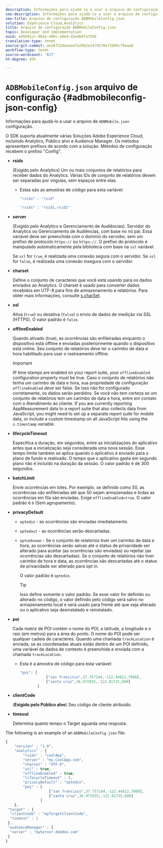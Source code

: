 ```yaml
---
description: Informações para ajudá-lo a usar o arquivo de configuração JSON do ADBMobile.
seo-description: Informações para ajudá-lo a usar o arquivo de configuração JSON do ADBMobile.
seo-title: Arquivo de configuração ADBMobileConfig.json
solution: Experience Cloud,Analytics
title: Arquivo de configuração ADBMobileConfig.json
topic: Developer and implementation
uuid: a45b91cc-982e-4d6c-a4e4-d2e4b4fa7556
translation-type: tm+mt
source-git-commit: ae16f224eeaeefa29b2e1479270a72694c79aaa0
workflow-type: tm+mt
source-wordcount: '617'
ht-degree: 43%

---
```



# `ADBMobileConfig.json` arquivo de configuração {#adbmobileconfig-json-config}

Informações para ajudá-lo a usar o arquivo de `ADBMobile.json` configuração.

O SDK suporta atualmente várias Soluções Adobe Experience Cloud, incluindo Analytics, Público alvo e Audience Manager. Os métodos apresentam prefixos de acordo com a solução. Métodos de configuração recebem o prefixo &quot;Config&quot;.

* **rsids**

   (Exigido pelo Analytics) Um ou mais conjuntos de relatórios para receber dados do Analytics. Várias IDs de conjunto de relatórios devem ser separadas por vírgulas, sem espaços entre elas.

   * Estas são as amostras de código para esta variável:

      ```js
      "rsids" : "rsid"
      ```

      ```js
      "rsids" : "rsid1,rsid2"
      ```

* **server**

   (Exigido pelo Analytics e Gerenciamento de Audiências). Servidor do Analytics ou Gerenciamento de Audiências, com base no nó pai. Essa variável deve ser preenchida com o domínio do servidor, sem um prefixo de protocolo `https://` ou `https://`. O prefixo do protocolo é manipulado automaticamente pela biblioteca com base na `ssl` variável.

   Se `ssl` for `true`, é realizada uma conexão segura com o servidor. Se `ssl` for `false`, é realizada uma conexão insegura com o servidor.

* **charset**

   Define o conjunto de caracteres que você está usando para os dados enviados ao Analytics. O charset é usado para converter dados recebidos em UTF-8 para fins de armazenamento e relatórios. Para obter mais informações, consulte [s.charSet](https://docs.adobe.com/content/help/pt-BR/analytics/implementation/vars/config-vars/charset.html).

* **ssl**

   Ativa (`true`) ou desativa (`false`) o envio de dados de medição via SSL (HTTPS). O valor padrão é `false`.

* **offlineEnabled**

   Quando ativado (true), as ocorrências são enfileiradas enquanto o dispositivo está offline e enviadas posteriormente quando o dispositivo está online. Seu conjunto de relatórios deve ter o carimbo de data e hora habilitado para usar o rastreamento offline.

   >[!IMPORTANT]
   >
   >IIf time stamps are enabled on your report suite, your `offlineEnabled` configuration property *must* be true. Caso o conjunto de relatórios não tenha um carimbo de data e hora, sua propriedade de configuração `offlineEnabled` *deve* ser false. Se isso não for configurado corretamente, os dados serão perdidos. Se você não tem certeza se um conjunto de relatórios tem um carimbo de data e hora,  entre em contato com o  Atendimento ao cliente. If you are currently reporting AppMeasurement data to a report suite that also collects data from JavaScript, you might need to set up a separate report suite for mobile data, or include a custom timestamp on all JavaScript hits using the `s.timestamp` variable.

* **lifecycleTimeout**

   Especifica a duração, em segundos, entre as inicializações do aplicativo antes que a inicialização seja considerada uma nova sessão. Esse tempo limite também se aplica quando o aplicativo é enviado para o plano de fundo e reativado. O tempo que o aplicativo gasta em segundo plano não é incluído na duração da sessão. O valor padrão é de 300 segundos.

* **batchLimit**

   Envie ocorrências em lotes. Por exemplo, se definido como 50, as ocorrências são enfileiradas até que 50 sejam armazenadas e todas as ocorrências em fila são enviadas. Exige `offlineEnabled=true`. O valor padrão é `0` (Sem agrupamento).

* **privacyDefault**

   * `optedin` - as ocorrências são enviadas imediatamente.
   * `optedout` - as ocorrências serão descartadas.
   * `optunknown` - Se o conjunto de relatórios tiver um carimbo de data e hora, as ocorrências serão salvas até o status de privacidade ser alterado para aceitar (as ocorrências são enviadas) ou rejeitar (as ocorrências são descartadas). Se o conjunto de relatórios não tiver carimbo de hora e data, as ocorrências são descartadas até o status de privacidade ser alterado para opt in.

      O valor padrão é `optedin`.

      >[!TIP]
      >
      >Isso define somente o valor padrão. Se esse valor for definido ou alterado no código, o valor definido pelo código será salvo no armazenamento local e será usado para frente até que seja alterado ou o aplicativo seja desinstalado e reinstalado.

* **poi**

   Cada matriz de POI contém o nome do POI, a latitude, a longitude e o raio (em metros) para a área do ponto. O nome do POI pode ser qualquer cadeia de caracteres. Quando uma chamada `trackLocation` é enviada, se as coordenadas atuais estão dentro de um POI definido, uma variável de dados de contexto é preenchida e enviada com a chamada `trackLocation`.

   * Esta é a amostra de código para esta variável:

      ```js
      "poi": [
                  ["san francisco",37.757144,-122.44812,7000], 
                  ["santa cruz",36.972935,-122.01725,600] 
              ]
      ```

* **clientCode**

   (**Exigido pelo Público alvo**) Seu código de cliente atribuído.

* **timeout**

   Determina quanto tempo o Target aguarda uma resposta.

The following is an example of an `ADBMobileConfig.json` file:

```js
{ 
    "version" : "1.0", 
    "analytics" : { 
        "rsids" : "coolApp", 
        "server" : "my.CoolApp.com", 
        "charset" : "UTF-8", 
        "ssl" : true, 
        "offlineEnabled" : true, 
        "lifecycleTimeout" : 5, 
        "privacyDefault" : "optedin", 
        "poi" : [ 
                    ["san francisco",37.757144,-122.44812,7000], 
                    ["santa cruz",36.972935,-122.01725,600] 
                ] 
    }, 
 "target" : { 
  "clientCode" : "myTargetClientCode", 
  "timeout" : 1 
 }, 
 "audienceManager" : { 
  "server" : "myServer.demdex.com" 
 } 
}
```

